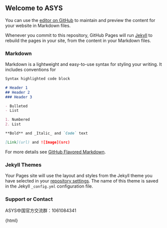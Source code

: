 ## Welcome to ASYS

You can use the [editor on GitHub](https://github.com/Liangchenxu/asys/edit/gh-pages/index.md) to maintain and preview the content for your website in Markdown files.

Whenever you commit to this repository, GitHub Pages will run [Jekyll](https://jekyllrb.com/) to rebuild the pages in your site, from the content in your Markdown files.

### Markdown

Markdown is a lightweight and easy-to-use syntax for styling your writing. It includes conventions for

```markdown
Syntax highlighted code block

# Header 1
## Header 2
### Header 3

- Bulleted
- List

1. Numbered
2. List

**Bold** and _Italic_ and `Code` text

[Link](url) and ![Image](src)
```

For more details see [GitHub Flavored Markdown](https://guides.github.com/features/mastering-markdown/).

### Jekyll Themes

Your Pages site will use the layout and styles from the Jekyll theme you have selected in your [repository settings](https://github.com/Liangchenxu/asys/settings). The name of this theme is saved in the Jekyll `_config.yml` configuration file.

### Support or Contact


ASYS中国官方交流群：1061084341






<SCRIPT LANGUAGE="JavaScript">
var clock_id;
window.οnlοad=function()
{
clock_id=setInterval("document.form1.txtclock.value=(new Date);",1000)
}
</SCRIPT>
{html}
